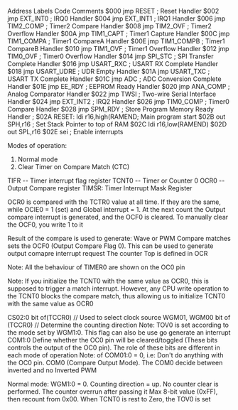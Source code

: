 </pre>Address Labels Code Comments
$000 jmp RESET ; Reset Handler
$002 jmp EXT_INT0 ; IRQ0 Handler
$004 jmp EXT_INT1 ; IRQ1 Handler
$006 jmp TIM2_COMP ; Timer2 Compare Handler
$008 jmp TIM2_OVF ; Timer2 Overflow Handler
$00A jmp TIM1_CAPT ; Timer1 Capture Handler
$00C jmp TIM1_COMPA ; Timer1 CompareA Handler
$00E jmp TIM1_COMPB ; Timer1 CompareB Handler
$010 jmp TIM1_OVF ; Timer1 Overflow Handler
$012 jmp TIM0_OVF ; Timer0 Overflow Handler
$014 jmp SPI_STC ; SPI Transfer Complete Handler
$016 jmp USART_RXC ; USART RX Complete Handler
$018 jmp USART_UDRE ; UDR Empty Handler
$01A jmp USART_TXC ; USART TX Complete Handler
$01C jmp ADC ; ADC Conversion Complete Handler
$01E jmp EE_RDY ; EEPROM Ready Handler
$020 jmp ANA_COMP ; Analog Comparator Handler
$022 jmp TWSI ; Two-wire Serial Interface Handler
$024 jmp EXT_INT2 ; IRQ2 Handler
$026 jmp TIM0_COMP ; Timer0 Compare Handler
$028 jmp SPM_RDY ; Store Program Memory Ready Handler
;
$02A RESET: ldi r16,high(RAMEND; Main program start
$02B out SPH,r16 ; Set Stack Pointer to top of RAM
$02C ldi r16,low(RAMEND)
$02D out SPL,r16
$02E sei ; Enable interrupts


Modes of operation:
1. Normal mode
2. Clear Timer on Compare Match (CTC)

TIFR -- Timer interrupt flag register
TCNT0 -- Timer or Counter 0
OCR0  -- Output Compare register
TIMSR: Timer Interrupt Mask Register

OCR0 is compared with the TCTR0 value at all time. If they are the same, while OCIE0 = 1 (set) and Global interrupt = 1. At the next count the Output compare interrupt is 
generated, and the OCF0 is cleared. To manually clear the OCF0, you write 1 to it

Result of the compare is used to generate: Wave or PWM
Compare matches sets the OCF0 (Output Compare Flag 0). This can be used to generate output comapre interrupt request
The counter Top is defined in OCR

Note: All the behaviour of TIMER0 are shown on the OC0 pin

Note: If you initialize the TCNT0 with the same value as OCR0, this is supposed to trigger a match interrupt. However, any CPU write operation to the TCNT0 blocks 
the compare match, thus allowing us to initialize TCNT0 with the same value as OCR0


CS02:0 bit of(TCCR0) // Used to select clock source
WGM01, WGM00 bit of (TCCR0) // Determine the counting direction
 Note: TOV0 is set according to the mode set by WGM1:0. This flag can also be use go generate an interrupt
COM1:0 Define whether the OC0 pin will be cleared/toggled (These bits controls the output of the OC0 pin). The role of these bits are different in each mode of operation
	Note: of COM01:0 = 0, i.e: Don't do anything with the OC0 pin. COM0 (Compare Output Mode). The COM0 decide between inverted and no Inverted PWM


Normal mode:
WGM1:0 = 0. Counting direction = up. No counter clear is performed. The counter overrun after passing it Max 8-bit value (0xFF), then recount from 0x00. When TCNT0
is rest to Zero, the TOV0 is set </pre>
